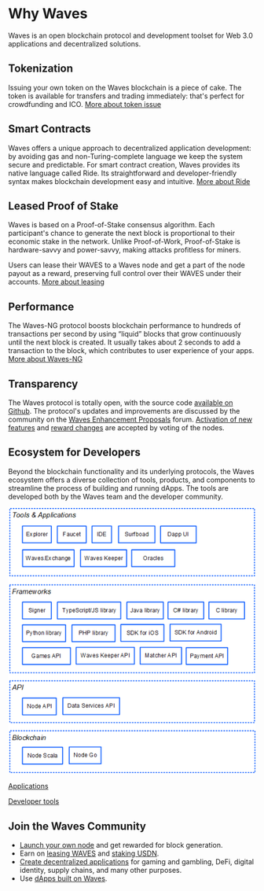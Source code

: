 # Why Waves

Waves is an open blockchain protocol and development toolset for Web 3.0 applications and decentralized solutions.

## Tokenization

Issuing your own token on the Waves blockchain is a piece of cake. The token is available for transfers and trading immediately: that's perfect for crowdfunding and ICO. [More about token issue](/en/building-apps/how-to/assets/issue)

## Smart Сontracts

Waves offers a unique approach to decentralized application development: by avoiding gas and non-Turing-complete language we keep the system secure and predictable. For smart contract creation, Waves provides its native language called Ride. Its straightforward and developer-friendly syntax makes blockchain development easy and intuitive. [More about Ride](/en/ride/getting-started)

## Leased Proof of Stake

Waves is based on a Proof-of-Stake consensus algorithm. Each participant's chance to generate the next block is proportional to their economic stake in the network. Unlike Proof-of-Work, Proof-of-Stake is hardware-savvy and power-savvy, making attacks profitless for miners.

Users can lease their WAVES to a Waves node and get a part of the node payout as a reward, preserving full control over their WAVES under their accounts. [More about leasing](/en/blockchain/leasing)

## Performance

The Waves-NG protocol boosts blockchain performance to hundreds of transactions per second by using “liquid” blocks that grow continuously until the next block is created. It usually takes about 2 seconds to add a transaction to the block, which contributes to user experience of your apps. [More about Waves-NG](/en/blockchain/waves-protocol/waves-ng-protocol)

## Transparency

The Waves protocol is totally open, with the source code [available on Github](https://github.com/wavesplatform). The protocol's updates and improvements are discussed by the community on the [Waves Enhancement Proposals](https://forum.wavesplatform.com/c/waves-improvment-proposals) forum. [Activation of new features](/en/waves-node/features/) and [reward changes](/en/blockchain/mining/mining-reward) are accepted by voting of the nodes.

## Ecosystem for Developers

Beyond the blockchain functionality and its underlying protocols, the Waves ecosystem offers a diverse collection of tools, products, and components to streamline the process of building and running dApps. The tools are developed both by the Waves team and the developer community.

![](./_assets/ecosystem.png)

[Applications](/en/ecosystem/)

[Developer tools](/en/building-apps/smart-contracts/tools/)

<!-- ## Sponsoring

Application developers can pay fees for dApp script calls of their users and decrease the entry threshold for them (for example, offer a free trial). [More] (/ en/blockchain/waves-protocol/sponsored-fee) -->

## Join the Waves Community

* [Launch your own node](/en/waves-node/) and get rewarded for block generation.
* Earn on [leasing WAVES](/en/blockchain/leasing) and [staking USDN](https://waves.exchange/investments/staking/USDN).
* [Create decentralized applications](/en/building-apps/) for gaming and gambling, DeFi, digital identity, supply chains, and many other purposes.
* Use [dApps built on Waves](https://www.dappocean.io/en).
